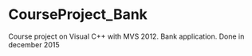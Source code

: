 # CourseProject_Bank
Course project on Visual C++ with MVS 2012. Bank application. Done in december 2015

